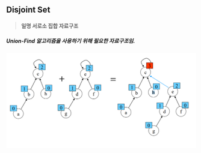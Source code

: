 ## Disjoint Set 
> #### 일명 서로소 집합 자료구조

##### Union-Find 알고리즘을 사용하기 위해 필요한 자료구조임.
<div align=center>
    <img src="./image/2021-07-18-10-25-19.png">
    <h5></h5>
</div>

